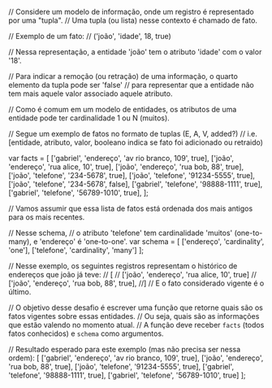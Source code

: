 // Considere um modelo de informação, onde um registro é representado por uma "tupla".
// Uma tupla (ou lista) nesse contexto é chamado de fato.

// Exemplo de um fato:
// ('joão', 'idade', 18, true)

// Nessa representação, a entidade 'joão' tem o atributo 'idade' com o valor '18'.

// Para indicar a remoção (ou retração) de uma informação, o quarto elemento da tupla pode ser 'false'
// para representar que a entidade não tem mais aquele valor associado aquele atributo.


// Como é comum em um modelo de entidades, os atributos de uma entidade pode ter cardinalidade 1 ou N (muitos).

// Segue um exemplo de fatos no formato de tuplas (E, A, V, added?)
// i.e. [entidade, atributo, valor, booleano indica se fato foi adicionado ou retraido)

var facts = [
    ['gabriel', 'endereço', 'av rio branco, 109', true],
    ['joão', 'endereço', 'rua alice, 10', true],
    ['joão', 'endereço', 'rua bob, 88', true],
    ['joão', 'telefone', '234-5678', true],
    ['joão', 'telefone', '91234-5555', true],
    ['joão', 'telefone', '234-5678', false],
    ['gabriel', 'telefone', '98888-1111', true],
    ['gabriel', 'telefone', '56789-1010', true],
];

// Vamos assumir que essa lista de fatos está ordenada dos mais antigos para os mais recentes.

// Nesse schema,
// o atributo 'telefone' tem cardinalidade 'muitos' (one-to-many), e 'endereço' é 'one-to-one'.
var schema = [
    ['endereço', 'cardinality', 'one'],
    ['telefone', 'cardinality', 'many']
];


// Nesse exemplo, os seguintes registros representam o histórico de endereços que joão já teve:
//  [
//   ['joão', 'endereço', 'rua alice, 10', true]
//   ['joão', 'endereço', 'rua bob, 88', true],
//]
// E o fato considerado vigente é o último.

// O objetivo desse desafio é escrever uma função que retorne quais são os fatos vigentes sobre essas entidades.
// Ou seja, quais são as informações que estão valendo no momento atual.
// A função deve receber `facts` (todos fatos conhecidos) e `schema` como argumentos.

// Resultado esperado para este exemplo (mas não precisa ser nessa ordem):
[
    ['gabriel', 'endereço', 'av rio branco, 109', true],
    ['joão', 'endereço', 'rua bob, 88', true],
    ['joão', 'telefone', '91234-5555', true],
    ['gabriel', 'telefone', '98888-1111', true],
    ['gabriel', 'telefone', '56789-1010', true]
];
